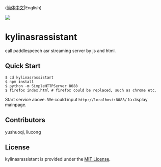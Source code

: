 ([简体中文](./README_cn.md)|English)

<a href="./LICENSE"><img src="https://img.shields.io/badge/license-MIT-yellow"></a>

# kylinasrassistant

call paddlespeech asr streaming server by js and html.

## Quick Start

```shell
$ cd kylinasrassistant
$ npm install
$ python -m SimpleHTTPServer 8088 
$ firefox index.html # firefox could be replaced, such as chrome etc.
```
Start service above. We could input `http://localhost:8088/` to display mainpage.


## Contributors

yushuoqi, liucong

## License

kylinasrassistant is provided under the [MIT License](./LICENSE).
